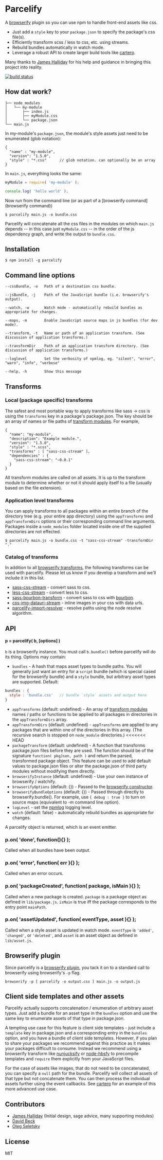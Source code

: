 # Parcelify

A [browserify](http://browserify.org/) plugin so you can use npm to handle front-end assets like css.

* Just add a `style` key to your `package.json` to specify the package's css file(s).
* Efficiently transform scss / less to css, etc. using streams.
* Rebuild bundles automatically in watch mode.
* Leverage a robust API to create larger build tools like [cartero](https://github.com/rotundasoftware/cartero).

Many thanks to [James Halliday](https://twitter.com/substack) for his help and guidance in bringing this project into reality.

[![build status](https://secure.travis-ci.org/rotundasoftware/parcelify.png)](https://api.travis-ci.org/rotundasoftware/parcelify.svg?branch=master)

## How dat work?

```
├── node_modules
│   └── my-module
│       ├── index.js
│       ├── myModule.css
│       └── package.json
└── main.js
```

In my-module's `package.json`, the module's style assets just need to be enumerated (glob notation):

```
{
  "name" : "my-module",
  "version": "1.5.0",
  "style" : "*.css"      // glob notation. can optionally be an array
}
```

In `main.js`, everything looks the same:

```javascript
myModule = require( 'my-module' );

console.log( 'hello world' );
```

Now run from the command line (or as part of a [browserify command](browserify command))

```
$ parcelify main.js -o bundle.css
```

Parcelify will concatenate all the css files in the modules on which `main.js` depends -- in this case just `myModule.css` -- in the order of the js dependency graph, and write the output to `bundle.css`.

## Installation

```
$ npm install -g parcelify
```

## Command line options

```
--cssBundle, -o   Path of a destination css bundle.

--jsBundle, -j    Path of the JavaScript bundle (i.e. browserify's output).

--watch, -w       Watch mode - automatically rebuild bundles as appropriate for changes.

--maps, -m        Enable JavaScript source maps in js bundles (for dev mode).

--transform, -t   Name or path of an application transform. (See discussion of application transforms.)

--transformDir    Path of an application transform directory. (See discussion of application transforms.)

--loglevel        Set the verbosity of npmlog, eg. "silent", "error", "warn", "info", "verbose"

--help, -h        Show this message
```

## Transforms

### Local (package specific) transforms

The safest and most portable way to apply transforms like sass -> css is using the `transforms` key in a package's package.json. The key should be an array of names or file paths of [transform modules](https://github.com/substack/module-deps#transforms). For example,

```
{
  "name": "my-module",
  "description": "Example module.",
  "version": "1.5.0",
  "style" : "*.scss",
  "transforms" : [ "sass-css-stream" ],
  "dependencies" : {
    "sass-css-stream": "~0.0.1"
  }
}
```

All transform modules are called on all assets. It is up to the transform module to determine whether or not it should apply itself to a file (usually based on the file extension).

### Application level transforms

You can apply transforms to all packages within an entire branch of the directory tree (e.g. your entire app directory) using the `appTransforms` and `appTransformDirs` options or their corresponding command line arguments. Packages inside a `node_modules` folder located inside one of the supplied directories are not effected.

```
$ parcelify main.js -o bundle.css -t "sass-css-stream" -transformDir "."
```

### Catalog of transforms

In addition to all [browserify transforms](https://github.com/substack/node-browserify/wiki/list-of-transforms), the following transforms can be used with parcelify. Please let us know if you develop a transform and we'll include it in this list.

* [sass-css-stream](https://github.com/rotundasoftware/sass-css-stream) - convert sass to css.
* [less-css-stream](https://github.com/jsdf/less-css-stream) - convert less to css.
* [sass-bourbon-transform](https://github.com/rotundasoftware/sass-bourbon-transform) - convert sass to css with [bourbon](http://bourbon.io/).
* [css-img-datauri-stream](https://github.com/jbkirby/css-img-datauri-stream) - inline images in your css with data urls.
* [parcelify-import-resolver](https://github.com/johanneslumpe/parcelify-import-resolver) - resolve paths using the node resolve algorithm.

## API

#### p = parcelify( b, [options] )

`b` is a browserify instance. You must call `b.bundle()` before parcelify will do its thing. Options may contain:

* `bundles` - A hash that maps asset types to bundle paths. You will generally just want an entry for a `script` bundle (which is special cased for the browserify bundle) and a `style` bundle, but arbitrary asset types are supported. Default:

```javascript
bundles : {
  style : 'bundle.css'   // bundle `style` assets and output here
}
```
* `appTransforms` (default: undefined) - An array of [transform modules](https://github.com/substack/module-deps#transforms) names / paths or functions to be applied to all packages in directories in the `appTransformDirs` array.
* `appTransformDirs` (default: undefined) - `appTransforms` are applied to any packages that are within one of the directories in this array. (The recursive search is stopped on `node_module` directories.)
<<<<<<< HEAD
* `packageTransform` (default: undefined) - A function that transforms package.json files before they are used. The function should be of the signature `function( pkgJson, path )` and return the parsed, transformed package object. This feature can be used to add default values to package.json files or alter the package.json of third party modules without modifying them directly.
* `browserifyInstance` (default: undefined) - Use your own instance of browserify / watchify.
* `browserifyOptions` (default: {}) - Passed to the [browserify constructor](https://github.com/substack/node-browserify#var-b--browserifyfiles-or-opts).
* `browserifyBundleOptions` (default: {}) - Passed through directly to browserify.bundle(). For example, use `{ debug : true }` to turn on source maps (equivalent to -m command line option).
* `logLevel` - set the [npmlog](https://www.npmjs.org/package/npmlog) logging level.
* `watch` (default: false) - automatically rebuild bundles as appropriate for changes.

A parcelify object is returned, which is an event emitter.

### p.on( 'done', function(){} );
Called when all bundles have been output.

### p.on( 'error', function( err ){} );
Called when an error occurs.

### p.on( 'packageCreated', function( package, isMain ){} );
Called when a new package is created. `package` is a package object as defined in `lib/package.js`. `isMain` is true iff the package corresponds to the entry point `mainPath`.

### p.on( 'assetUpdated', function( eventType, asset ){} );
Called when a style asset is updated in watch mode. `eventType` is `'added'`, `'changed'`, or `'deleted'`, and `asset` is an asset object as defined in `lib/asset.js`.

## Browserify plugin

Since parcelify is a [browserify plugin](https://github.com/substack/node-browserify#plugins), you tack it on to a standard call to browserify using browserify's `-p` flag.

```
browserify -p [ parcelify -o output.css ] main.js -o output.js
```

## Client side templates and other assets

Parcelify actually supports concatenation / enumeration of arbitrary asset types. Just add a bundle for an asset type in the `bundles` option and use the same key to enumerate assets of that type in package.json.

A tempting use case for this feature is client side templates - just include a `template` key in package.json and a corresponding entry in the `bundles` option, and you have a bundle of client side templates. However, if you plan to share your packages we recommend against this practice as it makes your packages difficult to consume. Instead we recommend using a browserify transform like [nunjucksify](https://github.com/rotundasoftware/nunjucksify) or [node-hbsfy](https://github.com/epeli/node-hbsfy) to precompile templates and `require` them explicitly from your JavaScript files.

For the case of assets like images, that do not need to be concatenated, you can specify a `null` path for the bundle. Parcelify will collect all assets of that type but not concatenate them. You can then process the individual assets further using the event callbacks. See [cartero](https://github.com/rotundasoftware/cartero) for an example of this more advanced use case.

## Contributors

* [James Halliday](https://twitter.com/substack) (Initial design, sage advice, many supporting modules)
* [David Beck](https://twitter.com/davegbeck)
* [Oleg Seletsky](https://github.com/go-oleg)

## License

MIT
